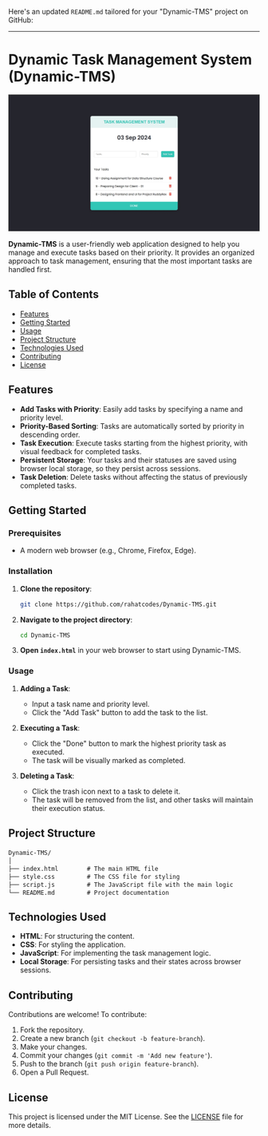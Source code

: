Here's an updated `README.md` tailored for your "Dynamic-TMS" project on GitHub:

---

# Dynamic Task Management System (Dynamic-TMS)

![Dynamic-TMS Screenshot](https://github.com/rahatcodes/Dynamic-TMS/blob/main/Dynamic-TMS.png)

**Dynamic-TMS** is a user-friendly web application designed to help you manage and execute tasks based on their priority. It provides an organized approach to task management, ensuring that the most important tasks are handled first.

## Table of Contents
- [Features](#features)
- [Getting Started](#getting-started)
- [Usage](#usage)
- [Project Structure](#project-structure)
- [Technologies Used](#technologies-used)
- [Contributing](#contributing)
- [License](#license)

## Features
- **Add Tasks with Priority**: Easily add tasks by specifying a name and priority level.
- **Priority-Based Sorting**: Tasks are automatically sorted by priority in descending order.
- **Task Execution**: Execute tasks starting from the highest priority, with visual feedback for completed tasks.
- **Persistent Storage**: Your tasks and their statuses are saved using browser local storage, so they persist across sessions.
- **Task Deletion**: Delete tasks without affecting the status of previously completed tasks.

## Getting Started

### Prerequisites
- A modern web browser (e.g., Chrome, Firefox, Edge).

### Installation
1. **Clone the repository**:
   ```bash
   git clone https://github.com/rahatcodes/Dynamic-TMS.git
   ```
2. **Navigate to the project directory**:
   ```bash
   cd Dynamic-TMS
   ```
3. **Open `index.html`** in your web browser to start using Dynamic-TMS.

### Usage
1. **Adding a Task**:
   - Input a task name and priority level.
   - Click the "Add Task" button to add the task to the list.

2. **Executing a Task**:
   - Click the "Done" button to mark the highest priority task as executed.
   - The task will be visually marked as completed.

3. **Deleting a Task**:
   - Click the trash icon next to a task to delete it.
   - The task will be removed from the list, and other tasks will maintain their execution status.

## Project Structure
```
Dynamic-TMS/
│
├── index.html        # The main HTML file
├── style.css         # The CSS file for styling
├── script.js         # The JavaScript file with the main logic
└── README.md         # Project documentation
```

## Technologies Used
- **HTML**: For structuring the content.
- **CSS**: For styling the application.
- **JavaScript**: For implementing the task management logic.
- **Local Storage**: For persisting tasks and their states across browser sessions.

## Contributing
Contributions are welcome! To contribute:
1. Fork the repository.
2. Create a new branch (`git checkout -b feature-branch`).
3. Make your changes.
4. Commit your changes (`git commit -m 'Add new feature'`).
5. Push to the branch (`git push origin feature-branch`).
6. Open a Pull Request.

## License
This project is licensed under the MIT License. See the [LICENSE](https://github.com/rahatcodes/Dynamic-TMS/blob/main/LICENSE) file for more details.
